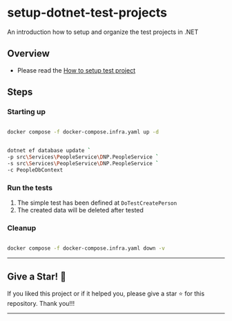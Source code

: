 # setup-dotnet-test-projects

An introduction how to setup and organize the test projects in .NET


## Overview

- Please read the [How to setup test project](/src/Services/PeopleService/DNP.PeopleService.Tests/README.md)

## Steps

### Starting up

```bash

docker compose -f docker-compose.infra.yaml up -d

```


```bash

dotnet ef database update `
-p src\Services\PeopleService\DNP.PeopleService `
-s src\Services\PeopleService\DNP.PeopleService `
-c PeopleDbContext

```


### Run the tests

1. The simple test has been defined at `DoTestCreatePerson`
2. The created data will be deleted after tested

### Cleanup

```bash

docker compose -f docker-compose.infra.yaml down -v

```

---

## Give a Star! :star2:

If you liked this project or if it helped you, please give a star :star: for this repository. Thank you!!!

---
